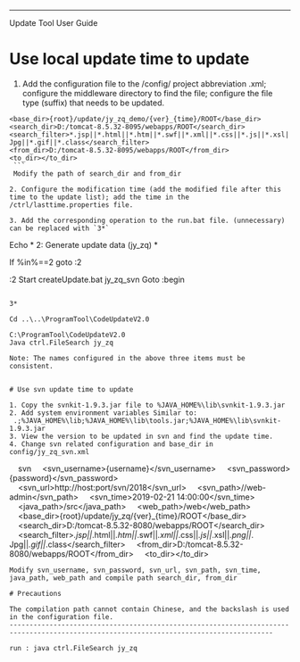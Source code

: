 

------------------------------------------------------------------------------------------------------------------------------------
Update Tool User Guide





# Use local update time to update

1. Add the configuration file to the /config/ project abbreviation .xml; configure the middleware directory to find the file; configure the file type (suffix) that needs to be updated.
```
<base_dir>{root}/update/jy_zq_demo/{ver}_{time}/ROOT</base_dir>
<search_dir>D:/tomcat-8.5.32-8095/webapps/ROOT</search_dir>
<search_filter>*.jsp||*.html||*.htm||*.swf||*.xml||*.css||*.js||*.xsl||*.png||*. Jpg||*.gif||*.class</search_filter>
<from_dir>D:/tomcat-8.5.32-8095/webapps/ROOT</from_dir>
<to_dir></to_dir>
 ```
 Modify the path of search_dir and from_dir

2. Configure the modification time (add the modified file after this time to the update list); add the time in the /ctrl/lasttime.properties file.

3. Add the corresponding operation to the run.bat file. (unnecessary) can be replaced with `3*`

```
Echo * 2: Generate update data (jy_zq) *

If %in%==2 goto :2

:2
Start createUpdate.bat jy_zq_svn
Goto :begin

```

3*

Cd ..\..\ProgramTool\CodeUpdateV2.0

C:\ProgramTool\CodeUpdateV2.0
Java ctrl.FileSearch jy_zq

Note: The names configured in the above three items must be consistent.


# Use svn update time to update

1. Copy the svnkit-1.9.3.jar file to %JAVA_HOME%\lib\svnkit-1.9.3.jar
2. Add system environment variables Similar to:
 .;%JAVA_HOME%\lib;%JAVA_HOME%\lib\tools.jar;%JAVA_HOME%\lib\svnkit-1.9.3.jar
3. View the version to be updated in svn and find the update time.
4. Change svn related configuration and base_dir in config/jy_zq_svn.xml

```
    <type>svn</type>
    <svn_username>{username}</svn_username>
    <svn_password>{password}</svn_password>
    <svn_url>http://host:port/svn/2018</svn_url>
    <svn_path>//web-admin</svn_path>
    <svn_time>2019-02-21 14:00:00</svn_time>
    <java_path>/src</java_path>
    <web_path>/web</web_path>
    
    <base_dir>{root}/update/jy_zq/{ver}_{time}/ROOT</base_dir>
    <search_dir>D:/tomcat-8.5.32-8080/webapps/ROOT</search_dir>
    <search_filter>*.jsp||*.html||*.htm||*.swf||*.xml||*.css||*.js||*.xsl||*.png||*. Jpg||*.gif||*.class</search_filter>
    <from_dir>D:/tomcat-8.5.32-8080/webapps/ROOT</from_dir>
    <to_dir></to_dir>
```
Modify svn_username, svn_password, svn_url, svn_path, svn_time, java_path, web_path and compile path search_dir, from_dir

# Precautions

The compilation path cannot contain Chinese, and the backslash is used in the configuration file.
----------------------------------------------------------------------------------------------------------------------------------------

run : java ctrl.FileSearch jy_zq
